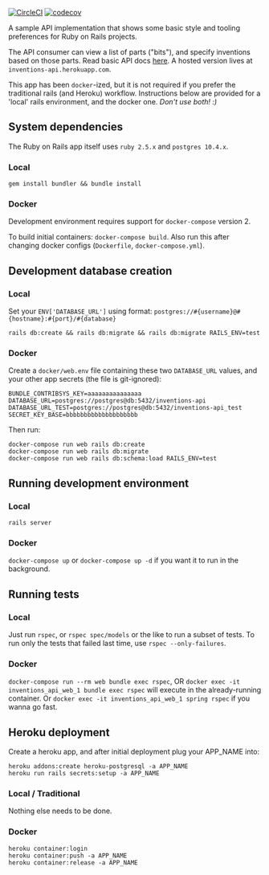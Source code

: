 [![CircleCI](https://circleci.com/gh/mikescar/inventions_api.svg?style=svg)](https://circleci.com/gh/mikescar/inventions_api)
[![codecov](https://codecov.io/gh/mikescar/inventions_api/branch/master/graph/badge.svg)](https://codecov.io/gh/mikescar/inventions_api)

A sample API implementation that shows some basic style and tooling preferences for Ruby on Rails projects.

The API consumer can view a list of parts ("bits"), and specify inventions
based on those parts. Read basic API docs [here](https://github.com/mikescar/inventions_api/wiki/How-to-Use). A hosted version lives at `inventions-api.herokuapp.com`.

This app has been `docker`-ized, but it is not required if you prefer the traditional rails (and Heroku) workflow.
Instructions below are provided for a 'local' rails environment, and the docker one. _Don't use both! :)_

## System dependencies
The Ruby on Rails app itself uses `ruby 2.5.x` and `postgres 10.4.x`.

### Local
`gem install bundler && bundle install`

### Docker
Development environment requires support for `docker-compose` version 2.

To build initial containers: `docker-compose build`. Also run this after changing docker configs
(`Dockerfile`, `docker-compose.yml`).


## Development database creation

### Local
Set your `ENV['DATABASE_URL']` using format: `postgres://#{username}@#{hostname}:#{port}/#{database}`

`rails db:create && rails db:migrate && rails db:migrate RAILS_ENV=test`

### Docker
Create a `docker/web.env` file containing these two `DATABASE_URL` values, and your other app secrets (the file is git-ignored):

```
BUNDLE_CONTRIBSYS_KEY=aaaaaaaaaaaaaaa
DATABASE_URL=postgres://postgres@db:5432/inventions-api
DATABASE_URL_TEST=postgres://postgres@db:5432/inventions-api_test
SECRET_KEY_BASE=bbbbbbbbbbbbbbbbbbbb
```

Then run:

```
docker-compose run web rails db:create
docker-compose run web rails db:migrate
docker-compose run web rails db:schema:load RAILS_ENV=test
```

## Running development environment

### Local
`rails server`

### Docker
`docker-compose up` or `docker-compose up -d` if you want it to run in the background.


## Running tests

### Local
Just run `rspec`, or `rspec spec/models` or the like to run a subset of tests. To run only the tests
that failed last time, use `rspec --only-failures`.

### Docker
`docker-compose run --rm web bundle exec rspec`, OR `docker exec -it inventions_api_web_1 bundle exec rspec` will execute in the already-running container. Or `docker exec -it inventions_api_web_1 spring rspec` if you wanna go fast.


## Heroku deployment
Create a heroku app, and after initial deployment plug your APP_NAME into:

```
heroku addons:create heroku-postgresql -a APP_NAME
heroku run rails secrets:setup -a APP_NAME
```

### Local / Traditional
Nothing else needs to be done.

### Docker
```
heroku container:login
heroku container:push -a APP_NAME
heroku container:release -a APP_NAME
```
